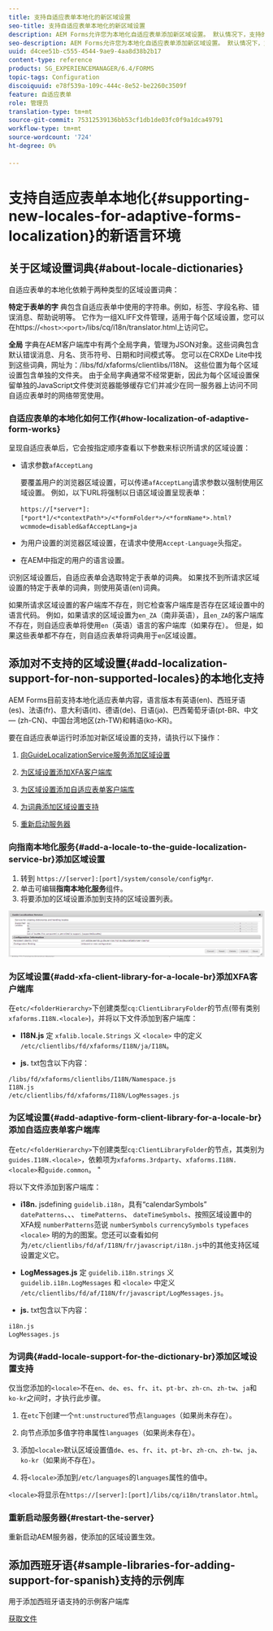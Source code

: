 ```yaml
---
title: 支持自适应表单本地化的新区域设置
seo-title: 支持自适应表单本地化的新区域设置
description: AEM Forms允许您为本地化自适应表单添加新区域设置。 默认情况下，支持的区域设置是英语、法语、德语和日语。
seo-description: AEM Forms允许您为本地化自适应表单添加新区域设置。 默认情况下，支持的区域设置是英语、法语、德语和日语。
uuid: d4cee51b-c555-4544-9ae9-4aa8d38b2b17
content-type: reference
products: SG_EXPERIENCEMANAGER/6.4/FORMS
topic-tags: Configuration
discoiquuid: e78f539a-109c-444c-8e52-be2260c3509f
feature: 自适应表单
role: 管理员
translation-type: tm+mt
source-git-commit: 75312539136bb53cf1db1de03fc0f9a1dca49791
workflow-type: tm+mt
source-wordcount: '724'
ht-degree: 0%

---
```



# 支持自适应表单本地化{#supporting-new-locales-for-adaptive-forms-localization}的新语言环境

## 关于区域设置词典{#about-locale-dictionaries}

自适应表单的本地化依赖于两种类型的区域设置词典：

**特定于表单的字** 典包含自适应表单中使用的字符串。例如，标签、字段名称、错误消息、帮助说明等。 它作为一组XLIFF文件管理，适用于每个区域设置，您可以在https://`<host>`:`<port>`/libs/cq/i18n/translator.html上访问它。

**全局** 字典在AEM客户端库中有两个全局字典，管理为JSON对象。这些词典包含默认错误消息、月名、货币符号、日期和时间模式等。 您可以在CRXDe Lite中找到这些词典，网址为：/libs/fd/xfaforms/clientlibs/I18N。 这些位置为每个区域设置包含单独的文件夹。 由于全局字典通常不经常更新，因此为每个区域设置保留单独的JavaScript文件使浏览器能够缓存它们并减少在同一服务器上访问不同自适应表单时的网络带宽使用。

### 自适应表单的本地化如何工作{#how-localization-of-adaptive-form-works}

呈现自适应表单后，它会按指定顺序查看以下参数来标识所请求的区域设置：

* 请求参数`afAcceptLang`

   要覆盖用户的浏览器区域设置，可以传递`afAcceptLang`请求参数以强制使用区域设置。 例如，以下URL将强制以日语区域设置呈现表单：

   `https://[*server*]:[*port*]/<*contextPath*>/<*formFolder*>/<*formName*>.html?wcmmode=disabled&afAcceptLang=ja`

* 为用户设置的浏览器区域设置，在请求中使用`Accept-Language`头指定。

* 在AEM中指定的用户的语言设置。

识别区域设置后，自适应表单会选取特定于表单的词典。 如果找不到所请求区域设置的特定于表单的词典，则使用英语(en)词典。

如果所请求区域设置的客户端库不存在，则它检查客户端库是否存在区域设置中的语言代码。 例如，如果请求的区域设置为`en_ZA`（南非英语），且`en_ZA`的客户端库不存在，则自适应表单将使用`en`（英语）语言的客户端库（如果存在）。 但是，如果这些表单都不存在，则自适应表单将词典用于`en`区域设置。

## 添加对不支持的区域设置{#add-localization-support-for-non-supported-locales}的本地化支持

AEM Forms目前支持本地化适应表单内容，语言版本有英语(en)、西班牙语(es)、法语(fr)、意大利语(it)、德语(de)、日语(ja)、巴西葡萄牙语(pt-BR、中文 — (zh-CN)、中国台湾地区(zh-TW)和韩语(ko-KR)。

要在自适应表单运行时添加对新区域设置的支持，请执行以下操作：

1. [向GuideLocalizationService服务添加区域设置](/help/forms/using/supporting-new-language-localization.md#p-add-a-locale-to-the-guide-localization-service-br-p)

1. [为区域设置添加XFA客户端库](/help/forms/using/supporting-new-language-localization.md#p-add-xfa-client-library-for-a-locale-br-p)

1. [为区域设置添加自适应表单客户端库](/help/forms/using/supporting-new-language-localization.md#p-add-adaptive-form-client-library-for-a-locale-br-p)
1. [为词典添加区域设置支持](/help/forms/using/supporting-new-language-localization.md#p-add-locale-support-for-the-dictionary-br-p)
1. [重新启动服务器](/help/forms/using/supporting-new-language-localization.md#p-restart-the-server-p)

### 向指南本地化服务{#add-a-locale-to-the-guide-localization-service-br}添加区域设置

1. 转到 `https://[server]:[port]/system/console/configMgr`.
1. 单击可编辑&#x200B;**指南本地化服务**&#x200B;组件。
1. 将要添加的区域设置添加到支持的区域设置列表。

![指南本地化服务](assets/configservice.png)

### 为区域设置{#add-xfa-client-library-for-a-locale-br}添加XFA客户端库

在`etc/<folderHierarchy>`下创建类型`cq:ClientLibraryFolder`的节点(带有类别`xfaforms.I18N.<locale>`)，并将以下文件添加到客户端库：

* **I18N.js** 定 `xfalib.locale.Strings` 义 `<locale>` 中的定义 `/etc/clientlibs/fd/xfaforms/I18N/ja/I18N`。

* **js.** txt包含以下内容：

```
/libs/fd/xfaforms/clientlibs/I18N/Namespace.js
I18N.js
/etc/clientlibs/fd/xfaforms/I18N/LogMessages.js
```

### 为区域设置{#add-adaptive-form-client-library-for-a-locale-br}添加自适应表单客户端库

在`etc/<folderHierarchy>`下创建类型`cq:ClientLibraryFolder`的节点，其类别为`guides.I18N.<locale>`，依赖项为`xfaforms.3rdparty`、`xfaforms.I18N.<locale>`和`guide.common`。 &quot;

将以下文件添加到客户端库：

* **i18n.** jsdefining `guidelib.i18n`，具有“calendarSymbols” `datePatterns`、、、 `timePatterns`、 `dateTimeSymbols`、按照区域设置中的XFA规 `numberPatterns`范说 `numberSymbols` `currencySymbols` `typefaces`  `<locale>`  [](https://helpx.adobe.com/content/dam/Adobe/specs/xfa_spec_3_3.pdf)明的为的图案。您还可以查看如何为`/etc/clientlibs/fd/af/I18N/fr/javascript/i18n.js`中的其他支持区域设置定义它。

* **LogMessages.js** 定 `guidelib.i18n.strings` 义 `guidelib.i18n.LogMessages` 和 `<locale>` 中定义 `/etc/clientlibs/fd/af/I18N/fr/javascript/LogMessages.js`。

* **js.** txt包含以下内容：

```
i18n.js
LogMessages.js
```

### 为词典{#add-locale-support-for-the-dictionary-br}添加区域设置支持

仅当您添加的`<locale>`不在`en`、`de`、`es`、`fr`、`it`、`pt-br`、`zh-cn`、`zh-tw`、`ja`和`ko-kr`之间时，才执行此步骤。

1. 在`etc`下创建一个`nt:unstructured`节点`languages`（如果尚未存在）。

1. 向节点添加多值字符串属性`languages`（如果尚未存在）。
1. 添加`<locale>`默认区域设置值`de`、`es`、`fr`、`it`、`pt-br`、`zh-cn`、`zh-tw`、`ja`、`ko-kr`（如果尚不存在）。

1. 将`<locale>`添加到`/etc/languages`的`languages`属性的值中。

`<locale>`将显示在`https://[server]:[port]/libs/cq/i18n/translator.html`。

### 重新启动服务器{#restart-the-server}

重新启动AEM服务器，使添加的区域设置生效。

## 添加西班牙语{#sample-libraries-for-adding-support-for-spanish}支持的示例库

用于添加西班牙语支持的示例客户端库

[获取文件](assets/sample.zip)
